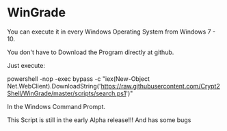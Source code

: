 # WinGrade

You can execute it in every Windows Operating System from Windows 7 - 10.

You don't have to Download the Program directly at github.


Just execute:

powershell -nop -exec bypass -c "iex(New-Object Net.WebClient).DownloadString('https://raw.githubusercontent.com/Crypt2Shell/WinGrade/master/scripts/search.ps1')"



In the Windows Command Prompt.


This Script is still in the early Alpha release!!! And has some bugs
